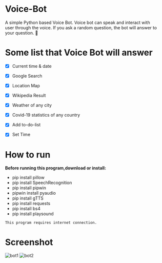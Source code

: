 # Voice-Bot


A simple Python based Voice Bot. Voice bot can speak and interact with user through the voice. If you ask a random question, the bot will answer to your question. :robot:	



# Some list that Voice Bot will answer

- [x] Current time & date
- [x]  Google Search
- [x] Location Map
- [x] Wikipedia Result
- [x] Weather of any city
- [x] Covid-19 statistics of any country
- [x] Add to-do-list
- [x] Set Time


# How to run

**Before running this program,download or install:**

- pip install pillow
- pip install SpeechRecognition
- pip install pipwin
- pipwin install pyaudio
- pip install gTTS
- pip install requests
- pip install bs4
- pip install playsound

`This program requires internet connection.`



# Screenshot


![bot1](https://user-images.githubusercontent.com/52861859/115128964-654fb280-a003-11eb-9a0f-e5c7073b00bf.PNG) ![bot2](https://user-images.githubusercontent.com/52861859/115128966-67b20c80-a003-11eb-97fe-bd2f9f4de051.PNG)
